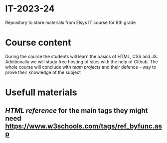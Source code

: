 # IT-2023-24
Repository to store materials from Elsys IT course for 8th grade

# Course content
During the course the students will learn the basics of HTML, CSS and JS. Additionally we will study free hosting of sites with the help of Github. 
The whole course will conclude with *team projects* and their defence - way to prove their knowledge of the subject

# Usefull materials
## *HTML reference* for the main tags they might need https://www.w3schools.com/tags/ref_byfunc.asp

